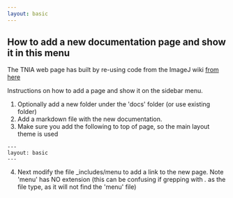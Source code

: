 ```yaml
---
layout: basic
---
```


## How to add a new documentation page and show it in this menu

The TNIA web page has built by re-using code from the ImageJ wiki [from here](https://github.com/imagej/imagej.github.io)

Instructions on how to add a page and show it on the sidebar menu.

1.  Optionally add a new folder under the 'docs' folder (or use existing folder)
2.  Add a markdown file with the new documentation.
3.  Make sure you add the following to top of page, so the main layout theme is used
```
---
layout: basic
---
```
4.  Next modify the file _includes/menu to add a link to the new page.  Note 'menu' has NO extension (this can be confusing if grepping with *.* as the file type, as it will not find the 'menu' file) 